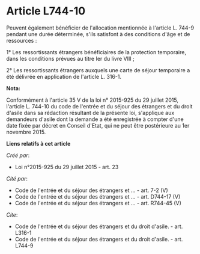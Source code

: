 # Article L744-10

Peuvent également bénéficier de l'allocation mentionnée à l'article L. 744-9 pendant une durée déterminée, s'ils satisfont à
des conditions d'âge et de ressources : 

1° Les ressortissants étrangers bénéficiaires de la protection temporaire, dans les conditions prévues au titre Ier du livre
VIII ; 

2° Les ressortissants étrangers auxquels une carte de séjour temporaire a été délivrée en application de l'article L. 316-1.

**Nota:**

Conformément à l'article 35 V de la loi n° 2015-925 du 29 juillet 2015, l'article L. 744-10 du code de l'entrée et du séjour
des étrangers et du droit d'asile dans sa rédaction résultant de la présente loi, s'applique aux demandeurs d'asile dont la
demande a été enregistrée à compter d'une date fixée par décret en Conseil d'Etat, qui ne peut être postérieure au 1er
novembre 2015.

**Liens relatifs à cet article**

_Créé par_:

  - Loi n°2015-925 du 29 juillet 2015 - art. 23

_Cité par_:

  - Code de l'entrée et du séjour des étrangers et ... - art. 7-2 (V)
  - Code de l'entrée et du séjour des étrangers et ... - art. D744-17 (V)
  - Code de l'entrée et du séjour des étrangers et ... - art. R744-45 (V)

_Cite_:

  - Code de l'entrée et du séjour des étrangers et du droit d'asile. - art. L316-1
  - Code de l'entrée et du séjour des étrangers et du droit d'asile. - art. L744-9
